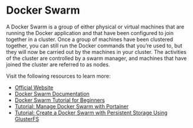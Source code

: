 



# Docker Swarm

A Docker Swarm is a group of either physical or virtual machines that are running the Docker application and that have been configured to  join together in a cluster. Once a group of machines have been clustered together, you can still run the Docker commands that you’re used to,  but they will now be carried out by the machines in your cluster. The  activities of the cluster are controlled by a swarm manager, and  machines that have joined the cluster are referred to as nodes.

Visit the following resources to learn more:

- [Official Website](https://www.docker.com/)
- [Docker Swarm Documentation](https://docs.docker.com/engine/swarm/)
- [Docker Swarm Tutorial for Beginners](https://www.youtube.com/watch?v=Tm0Q5zr3FL4)
- [Tutorial: Manage Docker Swarm with Portainer](https://thenewstack.io/tutorial-manage-docker-swarm-with-portainer/)
- [Tutorial: Create a Docker Swarm with Persistent Storage Using GlusterFS](https://thenewstack.io/tutorial-create-a-docker-swarm-with-persistent-storage-using-glusterfs/)
